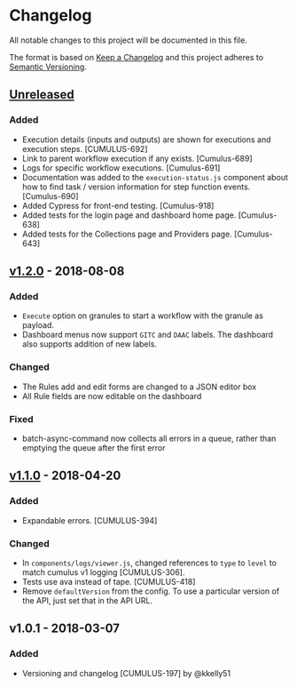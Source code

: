 # Changelog
All notable changes to this project will be documented in this file.

The format is based on [Keep a Changelog](http://keepachangelog.com/en/1.0.0/)
and this project adheres to [Semantic Versioning](http://semver.org/spec/v2.0.0.html).

## [Unreleased]

### Added
- Execution details (inputs and outputs) are shown for executions and execution steps. [CUMULUS-692]
- Link to parent workflow execution if any exists. [Cumulus-689]
- Logs for specific workflow executions. [Cumulus-691]
- Documentation was added to the `execution-status.js` component about how to find task / version information for step function events. [Cumulus-690]
- Added Cypress for front-end testing. [Cumulus-918]
- Added tests for the login page and dashboard home page. [Cumulus-638]
- Added tests for the Collections page and Providers page. [Cumulus-643]

## [v1.2.0] - 2018-08-08

### Added
- `Execute` option on granules to start a workflow with the granule as payload.
- Dashboard menus now support `GITC` and `DAAC` labels. The dashboard also supports addition of new labels.

### Changed
- The Rules add and edit forms are changed to a JSON editor box
- All Rule fields are now editable on the dashboard

### Fixed
- batch-async-command now collects all errors in a queue, rather than emptying the queue after the first error

## [v1.1.0] - 2018-04-20
### Added
- Expandable errors. [CUMULUS-394]

### Changed
- In `components/logs/viewer.js`, changed references to `type` to `level` to match cumulus v1 logging [CUMULUS-306].
- Tests use ava instead of tape. [CUMULUS-418]
- Remove `defaultVersion` from the config. To use a particular version of the API, just set that in the API URL.

## v1.0.1 - 2018-03-07

### Added
- Versioning and changelog [CUMULUS-197] by @kkelly51

[Unreleased]: https://github.com/nasa/cumulus-dashboard/compare/v1.2.0...HEAD
[v1.2.0]: https://github.com/nasa/cumulus-dashboard/compare/v1.1.0...v1.2.0
[v1.1.0]: https://github.com/nasa/cumulus-dashboard/compare/v1.0.1...v1.1.0
